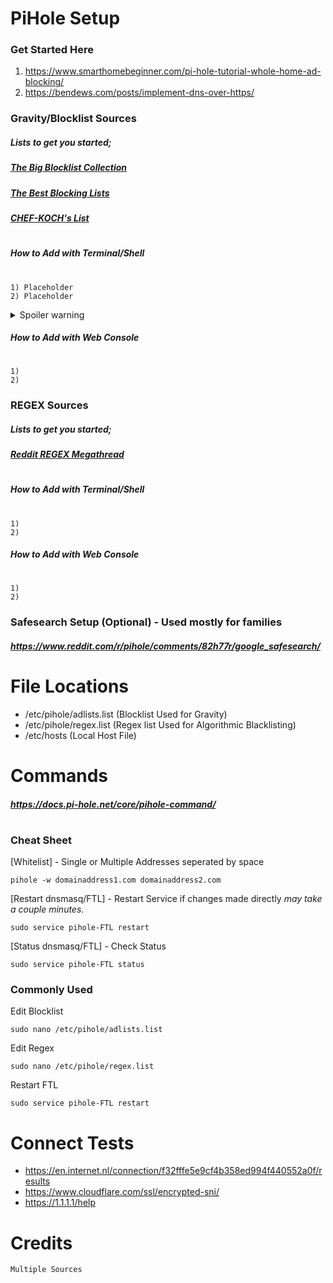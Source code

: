 # PiHole Setup 
### Get Started Here
1) https://www.smarthomebeginner.com/pi-hole-tutorial-whole-home-ad-blocking/
2) https://bendews.com/posts/implement-dns-over-https/
### Gravity/Blocklist Sources
##### Lists to get you started;
##### [The Big Blocklist Collection](https://firebog.net/)
##### [The Best Blocking Lists](https://discourse.pi-hole.net/t/update-the-best-blocking-lists-for-the-pi-hole-alternative-dns-servers-2019/13620)
##### [CHEF-KOCH's List](https://github.com/CHEF-KOCH/NSABlocklist)
# 
##### How to Add with Terminal/Shell
#
```
1) Placeholder
2) Placeholder
```
<details>
  <summary>Spoiler warning</summary>
  
  Spoiler text. Note that it's important to have a space after the summary tag. You should be able to write any markdown you want inside the `<details>` tag... just make sure you close `<details>` afterward.
  
  ```javascript
  console.log("I'm a code block!");
  ```
</details>


##### How to Add with Web Console
#
```
1) 
2)
```
### REGEX Sources
##### Lists to get you started;
##### [Reddit REGEX Megathread](https://www.reddit.com/r/pihole/comments/b3fj60/regex_megathread/)
#
##### How to Add with Terminal/Shell
#
```
1) 
2)
```
##### How to Add with Web Console
#
```
1) 
2)
```
### Safesearch Setup (Optional) - Used mostly for families
##### https://www.reddit.com/r/pihole/comments/82h77r/google_safesearch/
# 
# File Locations
- /etc/pihole/adlists.list (Blocklist Used for Gravity)
- /etc/pihole/regex.list  (Regex list Used for Algorithmic Blacklisting)
- /etc/hosts (Local Host File)
# Commands
##### https://docs.pi-hole.net/core/pihole-command/  
# 
### Cheat Sheet  
[Whitelist]  - Single or Multiple Addresses seperated by space
```
pihole -w domainaddress1.com domainaddress2.com
```
[Restart dnsmasq/FTL] - Restart Service if changes made directly *may take a couple minutes*.
```
sudo service pihole-FTL restart
```
[Status dnsmasq/FTL] - Check Status 
```
sudo service pihole-FTL status
```

### Commonly Used
Edit Blocklist	
```
sudo nano /etc/pihole/adlists.list
```
Edit Regex 
```
sudo nano /etc/pihole/regex.list 
```
Restart FTL
```
sudo service pihole-FTL restart
```

# Connect Tests
-  https://en.internet.nl/connection/f32fffe5e9cf4b358ed994f440552a0f/results
-  https://www.cloudflare.com/ssl/encrypted-sni/
-  https://1.1.1.1/help

# Credits
``` 
Multiple Sources 
```
